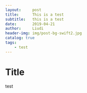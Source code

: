 ```yaml
---
layout:     post
title:      This is a test
subtitle:   this is a test
date:       2019-04-21
author:     Liudi
header-img: img/post-bg-swift2.jpg
catalog: true
tags:
    - test
---
```



# Title

test

